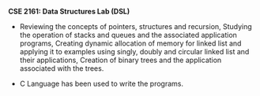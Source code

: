 **CSE 2161: Data Structures Lab (DSL)** 

- Reviewing the concepts of pointers, structures and recursion, Studying the operation of stacks and queues and the associated application programs, Creating dynamic allocation of memory for linked list and applying it to examples using singly, doubly and circular linked list and their applications, Creation of binary trees and the application associated with the trees.

- C Language has been used to write the programs.
